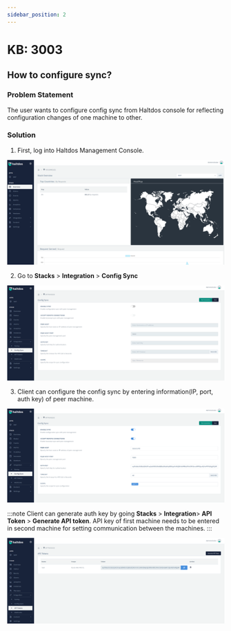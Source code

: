 ```yaml
---
sidebar_position: 2
---
```


# KB: 3003

## How to configure sync?

### Problem Statement

The user wants to configure config sync from Haltdos console for reflecting configuration changes of one machine to other.

### Solution

1. First, log into Haltdos Management Console.

![sync](/img/platform/base/sync1.png)

2. Go to **Stacks** > **Integration** > **Config Sync**

![sync](/img/platform/base/sync2.png)

3. Client can configure the config sync by entering information(IP, port, auth key) of peer machine.

![sync](/img/platform/base/sync3.png)

:::note
Client can generate auth key by going **Stacks** > **Integration**> **API Token** > **Generate API token**. API key of first machine needs to be entered in second machine for setting communication between the machines.
:::

![sync](/img/knowledgebase/kb3003.png)